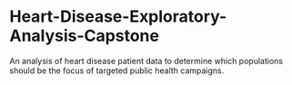 # Heart-Disease-Exploratory-Analysis-Capstone
An analysis of heart disease patient data to determine which populations should be the focus of targeted public health campaigns. 
